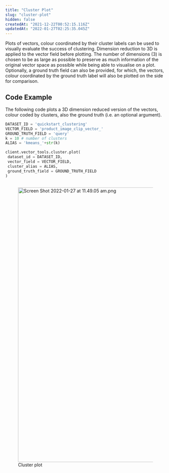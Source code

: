```yaml
---
title: "Cluster Plot"
slug: "cluster-plot"
hidden: false
createdAt: "2021-12-22T00:52:15.116Z"
updatedAt: "2022-01-27T02:25:35.045Z"
---
```

Plots of vectors, colour coordinated by their cluster labels can be used to visually evaluate the success of clustering. Dimension reduction to 3D is applied to the vector field before plotting. The number of dimensions (3) is chosen to be as large as possible to preserve as much information of the original vector space as possible while being able to visualise on a plot. Optionally, a ground truth field can also be provided, for which, the vectors, colour coordinated by the ground truth label will also be plotted on the side for comparison.

## Code Example
The following code plots a 3D dimension reduced version of the vectors, colour coded by clusters, also the ground truth (i.e. an optional argument).
```python Python (SDK)
DATASET_ID = 'quickstart_clustering'
VECTOR_FIELD = 'product_image_clip_vector_'
GROUND_TRUTH_FIELD = 'query'
k = 10 # number of clusters
ALIAS = 'kmeans_'+str(k)

client.vector_tools.cluster.plot(
 dataset_id = DATASET_ID,
 vector_field = VECTOR_FIELD,
 cluster_alias = ALIAS,
 ground_truth_field = GROUND_TRUTH_FIELD
)

```
```python
```

<figure>
<img src="https://files.readme.io/fed36d3-Screen_Shot_2022-01-27_at_11.49.05_am.png" width="864" alt="Screen Shot 2022-01-27 at 11.49.05 am.png" />
<figcaption>Cluster plot</figcaption>
<figure>
